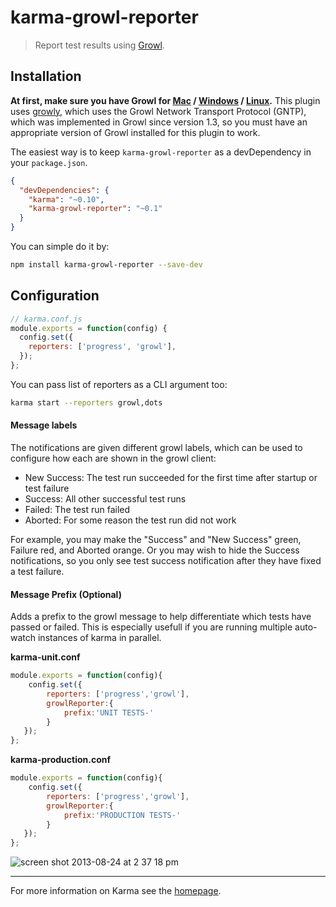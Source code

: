 # karma-growl-reporter

> Report test results using [Growl](http://growl.info/).

## Installation

**At first, make sure you have Growl for [Mac][1] / [Windows][2] / [Linux][3].**
This plugin uses [growly](https://github.com/theabraham/growly), which uses the Growl Network Transport Protocol (GNTP), which was implemented in Growl since version 1.3, so you must have an appropriate version of Growl installed for this plugin to work.

The easiest way is to keep `karma-growl-reporter` as a devDependency in your `package.json`.
```json
{
  "devDependencies": {
    "karma": "~0.10",
    "karma-growl-reporter": "~0.1"
  }
}
```

You can simple do it by:
```bash
npm install karma-growl-reporter --save-dev
```

###

## Configuration
```js
// karma.conf.js
module.exports = function(config) {
  config.set({
    reporters: ['progress', 'growl'],
  });
};
```

You can pass list of reporters as a CLI argument too:
```bash
karma start --reporters growl,dots
```
#### Message labels
The notifications are given different growl labels, which can be used to configure how each are shown
in the growl client:

* New Success: The test run succeeded for the first time after startup or test failure
* Success: All other successful test runs
* Failed: The test run failed
* Aborted: For some reason the test run did not work

For example, you may make the "Success" and "New Success" green, Failure red, and Aborted orange. Or you may
wish to hide the Success notifications, so you only see test success notification after they have fixed
a test failure.

#### Message Prefix (Optional)
Adds a prefix to the growl message to help differentiate which tests have passed or failed. This is especially usefull if you are running multiple auto-watch instances of karma in parallel.

**karma-unit.conf**
```javascript
module.exports = function(config){
    config.set({
        reporters: ['progress','growl'],
        growlReporter:{
            prefix:'UNIT TESTS-'
        }
   });
};
```
**karma-production.conf**
```javascript
module.exports = function(config){
    config.set({
        reporters: ['progress','growl'],
        growlReporter:{
            prefix:'PRODUCTION TESTS-'
        }
   });
};
```

![screen shot 2013-08-24 at 2 37 18 pm](https://f.cloud.github.com/assets/4082216/1021228/e59eae5c-0ced-11e3-8e2f-c726911368f5.png)


----

For more information on Karma see the [homepage].


[homepage]: http://karma-runner.github.com
[1]: http://growl.info/
[2]: http://www.growlforwindows.com/
[3]: http://karmanebula.com/technically-borked/2012/1/1/install-growl-for-linux-and-gntp-send-on-ubuntu-1110.html
